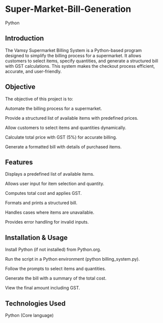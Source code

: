# Super-Market-Bill-Generation
Python
## Introduction
The Vamsy Supermarket Billing System is a Python-based program designed to simplify the billing process for a supermarket. It allows customers to select items, specify quantities, and generate a structured bill with GST calculations. This system makes the checkout process efficient, accurate, and user-friendly.

## Objective
The objective of this project is to:

Automate the billing process for a supermarket.

Provide a structured list of available items with predefined prices.

Allow customers to select items and quantities dynamically.

Calculate total price with GST (5%) for accurate billing.

Generate a formatted bill with details of purchased items.

## Features
Displays a predefined list of available items.

Allows user input for item selection and quantity.

Computes total cost and applies GST.

Formats and prints a structured bill.

Handles cases where items are unavailable.

Provides error handling for invalid inputs.

## Installation & Usage
Install Python (if not installed) from Python.org.

Run the script in a Python environment (python billing_system.py).

Follow the prompts to select items and quantities.

Generate the bill with a summary of the total cost.

View the final amount including GST.

## Technologies Used
Python (Core language)
